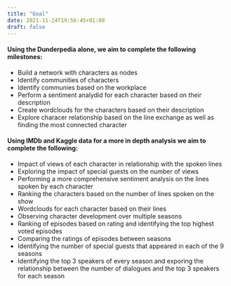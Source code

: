 ```yaml
---
title: "Goal"
date: 2021-11-24T19:56:45+01:00
draft: false
---
```

#### Using the Dunderpedia alone, we aim to complete the following milestones:
- Build a network with characters as nodes
- Identify communities of characters
- Identify communies based on the workplace
- Perform a sentiment analydid for each character based on their description
- Create wordclouds for the characters based on their description
- Explore characer relationship based on the line exchange as well as finding the most connected character


#### Using IMDb and Kaggle data for a more in depth analysis we aim to complete the following:
- Impact of views of each character in relationship with the spoken lines
- Exploring the impact of special guests on the number of views
- Performing a more comprehensive sentiment analysis on the lines spoken by each character
- Ranking the characters based on the number of lines spoken on the show
- Wordclouds for each character based on their lines
- Observing character development over multiple seasons
- Ranking of episodes based on rating and identifying the top highest voted episodes
- Comparing the ratings of episodes between seasons
- Identifying the number of special guests that appeared in each of the 9 seasons
- Identifying the top 3 speakers of every season and exporing the relationship between the number of dialogues and the top 3 speakers for each season

